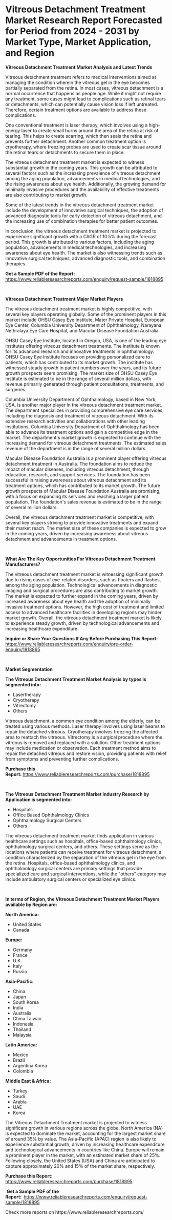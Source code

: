 <p><h1>Vitreous Detachment Treatment Market Research Report Forecasted for Period from 2024 -  2031 by Market Type, Market Application, and Region</h1></p><p><strong>Vitreous Detachment Treatment Market Analysis and Latest Trends</strong></p>
<p><p>Vitreous detachment treatment refers to medical interventions aimed at managing the condition wherein the vitreous gel in the eye becomes partially separated from the retina. In most cases, vitreous detachment is a normal occurrence that happens as people age. While it might not require any treatment, some cases might lead to complications such as retinal tears or detachments, which can potentially cause vision loss if left untreated. Therefore, certain treatment options are available to address these complications.</p><p>One conventional treatment is laser therapy, which involves using a high-energy laser to create small burns around the area of the retina at risk of tearing. This helps to create scarring, which then seals the retina and prevents further detachment. Another common treatment option is cryotherapy, where freezing probes are used to create scar tissue around the retinal tears or detachments to secure them in place.</p><p>The vitreous detachment treatment market is expected to witness substantial growth in the coming years. This growth can be attributed to several factors such as the increasing prevalence of vitreous detachment among the aging population, advancements in medical technologies, and the rising awareness about eye health. Additionally, the growing demand for minimally invasive procedures and the availability of effective treatments are also contributing to market growth.</p><p>Some of the latest trends in the vitreous detachment treatment market include the development of innovative surgical techniques, the adoption of advanced diagnostic tools for early detection of vitreous detachment, and the increasing use of combination therapies for better patient outcomes.</p><p>In conclusion, the vitreous detachment treatment market is projected to experience significant growth with a CAGR of 10.5% during the forecast period. This growth is attributed to various factors, including the aging population, advancements in medical technologies, and increasing awareness about eye health. The market is also witnessing trends such as innovative surgical techniques, advanced diagnostic tools, and combination therapies.</p></p>
<p><strong>Get a Sample PDF of the Report:&nbsp;</strong> <a href="https://www.reliableresearchreports.com/enquiry/request-sample/1818895">https://www.reliableresearchreports.com/enquiry/request-sample/1818895</a></p>
<p>&nbsp;</p>
<p><strong>Vitreous Detachment Treatment Major Market Players</strong></p>
<p><p>The vitreous detachment treatment market is highly competitive, with several key players operating globally. Some of the prominent players in this market include OHSU Casey Eye Institute, Mater Private Hospital, European Eye Center, Columbia University Department of Ophthalmology, Narayana Nethralaya Eye Care Hospital, and Macular Disease Foundation Australia.</p><p>OHSU Casey Eye Institute, located in Oregon, USA, is one of the leading eye institutes offering vitreous detachment treatments. The institute is known for its advanced research and innovative treatments in ophthalmology. OHSU Casey Eye Institute focuses on providing personalized care to patients, which has contributed to its market growth. The institute has witnessed steady growth in patient numbers over the years, and its future growth prospects seem promising. The market size of OHSU Casey Eye Institute is estimated to be in the range of several million dollars, with revenue primarily generated through patient consultations, treatments, and surgeries.</p><p>Columbia University Department of Ophthalmology, based in New York, USA, is another major player in the vitreous detachment treatment market. The department specializes in providing comprehensive eye care services, including the diagnosis and treatment of vitreous detachment. With its extensive research activities and collaborations with other leading institutions, Columbia University Department of Ophthalmology has been able to advance its treatment options and gain a competitive edge in the market. The department's market growth is expected to continue with the increasing demand for vitreous detachment treatments. The estimated sales revenue of the department is in the range of several million dollars.</p><p>Macular Disease Foundation Australia is a prominent player offering vitreous detachment treatment in Australia. The foundation aims to reduce the impact of macular diseases, including vitreous detachment, through education, research, and support services. The foundation has been successful in raising awareness about vitreous detachment and its treatment options, which has contributed to its market growth. The future growth prospects of Macular Disease Foundation Australia are promising, with a focus on expanding its services and reaching a larger patient population. The foundation's sales revenue is estimated to be in the range of several million dollars.</p><p>Overall, the vitreous detachment treatment market is competitive, with several key players striving to provide innovative treatments and expand their market reach. The market size of these companies is expected to grow in the coming years, driven by increasing awareness about vitreous detachment and advancements in treatment options.</p></p>
<p>&nbsp;</p>
<p><strong>What Are The Key Opportunities For Vitreous Detachment Treatment Manufacturers?</strong></p>
<p><p>The vitreous detachment treatment market is witnessing significant growth due to rising cases of eye-related disorders, such as floaters and flashes, among the aging population. Technological advancements in diagnostic imaging and surgical procedures are also contributing to market growth. The market is expected to further expand in the coming years, driven by increased awareness about eye health and the adoption of minimally invasive treatment options. However, the high cost of treatment and limited access to advanced healthcare facilities in developing regions may hinder market growth. Overall, the vitreous detachment treatment market is likely to experience steady growth, driven by technological advancements and increasing healthcare expenditure.</p></p>
<p><strong>Inquire or Share Your Questions If Any Before Purchasing This Report:</strong> <a href="https://www.reliableresearchreports.com/enquiry/pre-order-enquiry/1818895">https://www.reliableresearchreports.com/enquiry/pre-order-enquiry/1818895</a></p>
<p>&nbsp;</p>
<p><strong>Market Segmentation</strong></p>
<p><strong>The Vitreous Detachment Treatment Market Analysis by types is segmented into:</strong></p>
<p><ul><li>Lasertherapy</li><li>Cryotherapy</li><li>Vitrectomy</li><li>Others</li></ul></p>
<p><p>Vitreous detachment, a common eye condition among the elderly, can be treated using various methods. Laser therapy involves using laser beams to repair the detached vitreous. Cryotherapy involves freezing the affected area to reattach the vitreous. Vitrectomy is a surgical procedure where the vitreous is removed and replaced with a solution. Other treatment options may include medication or observation. Each treatment method aims to repair the detached vitreous and restore vision, providing patients with relief from symptoms and preventing further complications.</p></p>
<p><strong>Purchase this Report:&nbsp;</strong><a href="https://www.reliableresearchreports.com/purchase/1818895">https://www.reliableresearchreports.com/purchase/1818895</a></p>
<p>&nbsp;</p>
<p><strong>The Vitreous Detachment Treatment Market Industry Research by Application is segmented into:</strong></p>
<p><ul><li>Hospitals</li><li>Office Based Ophthalmology Clinics</li><li>Ophthalmology Surgical Centers</li><li>Others</li></ul></p>
<p><p>The vitreous detachment treatment market finds application in various healthcare settings such as hospitals, office-based ophthalmology clinics, ophthalmology surgical centers, and others. These settings serve as the locations where patients can receive treatment for vitreous detachment, a condition characterized by the separation of the vitreous gel in the eye from the retina. Hospitals, office-based ophthalmology clinics, and ophthalmology surgical centers are primary settings that provide specialized care and surgical interventions, while the "others" category may include ambulatory surgical centers or specialized eye clinics.</p></p>
<p>&nbsp;</p>
<p><strong>In terms of Region, the Vitreous Detachment Treatment Market Players available by Region are:</strong></p>
<p>
    <p> <strong> North America: </strong>
        <ul>
            <li>United States</li>
            <li>Canada</li>
        </ul>
        </p> 
    <p> <strong> Europe: </strong>
        <ul>
            <li>Germany</li>
            <li>France</li>
            <li>U.K.</li>
            <li>Italy</li>
            <li>Russia</li>
        </ul>
        </p> 
    <p> <strong> Asia-Pacific: </strong>
        <ul>
            <li>China</li>
            <li>Japan</li>
            <li>South Korea</li>
            <li>India</li>
            <li>Australia</li>
            <li>China Taiwan</li>
            <li>Indonesia</li>
            <li>Thailand</li>
            <li>Malaysia</li>
        </ul>
        </p> 
    <p> <strong> Latin America: </strong>
        <ul>
            <li>Mexico</li>
            <li>Brazil</li>
            <li>Argentina Korea</li>
            <li>Colombia</li>
        </ul>
        </p> 
    <p> <strong> Middle East & Africa: </strong>
        <ul>
            <li>Turkey</li>
            <li>Saudi</li>
            <li>Arabia</li>
            <li>UAE</li>
            <li>Korea</li>
        </ul>
    </p>
    </p>
<p><p>The Vitreous Detachment Treatment market is projected to witness significant growth in various regions across the globe. North America (NA) is expected to dominate the market, accounting for the largest market share of around 35% by value. The Asia-Pacific (APAC) region is also likely to experience substantial growth, driven by increasing healthcare expenditure and technological advancements in countries like China. Europe will remain a prominent player in the market, with an estimated market share of 25%. Following closely, the United States (USA) and China are anticipated to capture approximately 20% and 15% of the market share, respectively.</p></p>
<p><strong>Purchase this Report: </strong><a href="https://www.reliableresearchreports.com/purchase/1818895">https://www.reliableresearchreports.com/purchase/1818895</a></p>
<p>&nbsp;<strong>Get a Sample PDF of the Report:&nbsp;&nbsp;</strong><a href="https://www.reliableresearchreports.com/enquiry/request-sample/1818895">https://www.reliableresearchreports.com/enquiry/request-sample/1818895</a></p>
<p><strong></strong></p>
<p>Check more reports on https://www.reliableresearchreports.com/</p>
